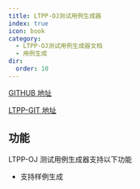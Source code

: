 ```yaml
---
title: LTPP-OJ测试用例生成器
index: true
icon: book
category:
  - LTPP-OJ测试用例生成器文档
  - 用例生成
dir:
  order: 10
---
```


[GITHUB 地址](https://github.com/ltpp-universe/OjJudgeTestdataCreat)

[LTPP-GIT 地址](https://git.ltpp.vip/root/OjJudgeTestdataCreat)

<Share colorful />
<Catalog />

## 功能

LTPP-OJ 测试用例生成器支持以下功能

- 支持样例生成

<Bottom />
